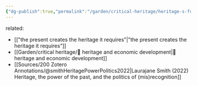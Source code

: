 ```yaml
---
{"dg-publish":true,"permalink":"/garden/critical-heritage/heritage-s-function-as-commodity-or-resource/","created":"2024-06-18T13:47:21.000+08:00","updated":"2024-07-22T15:01:45.000+08:00"}
---
```



related:
-  [["the present creates the heritage it requires"\|"the present creates the heritage it requires"]]
- [[Garden/critical heritage/🌱 heritage and economic development\|🌱 heritage and economic development]]
- [[Sources/200 Zotero Annotations/@smithHeritagePowerPolitics2022\|Laurajane Smith (2022) Heritage, the power of the past, and the politics of (mis)recognition]]

